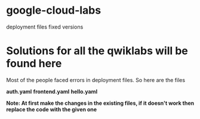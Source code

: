 # google-cloud-labs 
deployment files fixed versions

# Solutions for all the qwiklabs will be found here

Most of the people faced errors in deployment files. So here are the files 

<b>auth.yaml</b>
<b>frontend.yaml</b>
<b>hello.yaml</b>
 
<b>Note: At first make the changes in the existing files, if it doesn't work then replace the code with the given one </b>
